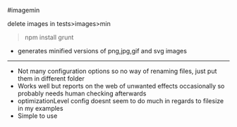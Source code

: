 #imagemin

delete images in tests>images>min

>npm install
>grunt

* generates minified versions of png,jpg,gif and svg images

------

* Not many configuration options so no way of renaming files, just put them in different folder
* Works well but reports on the web of unwanted effects occasionally so probably needs human checking afterwards
* optimizationLevel config doesnt seem to do much in regards to filesize in my examples
* Simple to use

